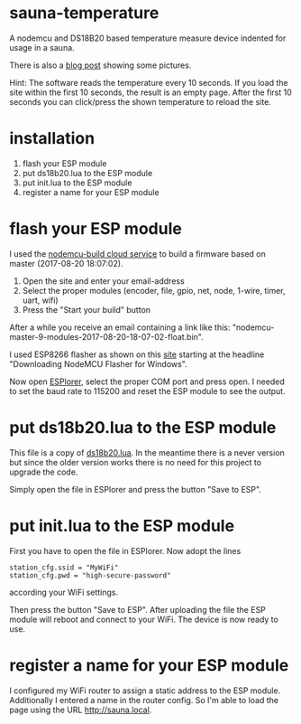 # sauna-temperature

A nodemcu and DS18B20 based temperature measure device indented for usage in a sauna.

There is also a [blog post](http://raspelikan.blogspot.co.at/2017/08/sauna-temperature-measure-device.html) showing some pictures.

Hint: The software reads the temperature every 10 seconds. If you load the site within the first 10 seconds, the result is an empty page. After the first 10 seconds you can click/press the shown temperature to reload the site.

# installation

1. flash your ESP module
2. put ds18b20.lua to the ESP module
3. put init.lua to the ESP module
4. register a name for your ESP module

# flash your ESP module

I used the [nodemcu-build cloud service](https://nodemcu-build.com/) to build a firmware based on master (2017-08-20 18:07:02).

1. Open the site and enter your email-address
2. Select the proper modules (encoder, file, gpio, net, node, 1-wire, timer, uart, wifi)
3. Press the "Start your build" button

After a while you receive an email containing a link like this: "nodemcu-master-9-modules-2017-08-20-18-07-02-float.bin".

I used ESP8266 flasher as shown on this [site](http://randomnerdtutorials.com/flashing-nodemcu-firmware-on-the-esp8266-using-windows/) starting at the headline "Downloading NodeMCU Flasher for Windows".

Now open [ESPlorer](https://esp8266.ru/esplorer/), select the proper COM port and press open. I needed to set the baud rate to 115200 and reset the ESP module to see the output. 

# put ds18b20.lua to the ESP module

This file is a copy of [ds18b20.lua](https://github.com/nodemcu/nodemcu-firmware/blob/925991715f2472d66ce73f5e636d72cfa40d9db2/lua_modules/ds18b20/ds18b20.lua). In the meantime there is a never version but since the older version works there is no need for this project to upgrade the code.

Simply open the file in ESPlorer and press the button "Save to ESP".

# put init.lua to the ESP module

First you have to open the file in ESPlorer. Now adopt the lines

    station_cfg.ssid = "MyWiFi"
    station_cfg.pwd = "high-secure-password"

according your WiFi settings.

Then press the button "Save to ESP". After uploading the file the ESP module will reboot and connect to your WiFi. The device is now ready to use.

# register a name for your ESP module

I configured my WiFi router to assign a static address to the ESP module. Additionally I entered a name in the router config. So I'm able to load the page using the URL http://sauna.local.
